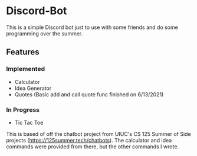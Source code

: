 # Discord-Bot

This is a simple Discord bot just to use with some friends and do some programming over the summer.

## Features
### Implemented 
- Calculator
- Idea Generator
- Quotes             (Basic add and call quote func finished on 6/13/2021)

### In Progress
- Tic Tac Toe

This is based of off the chatbot project from UIUC's CS 125 Summer of Side projects (https://125summer.tech/chatbots). 
The calculator and idea commands were provided from there, but the other commands I wrote.
